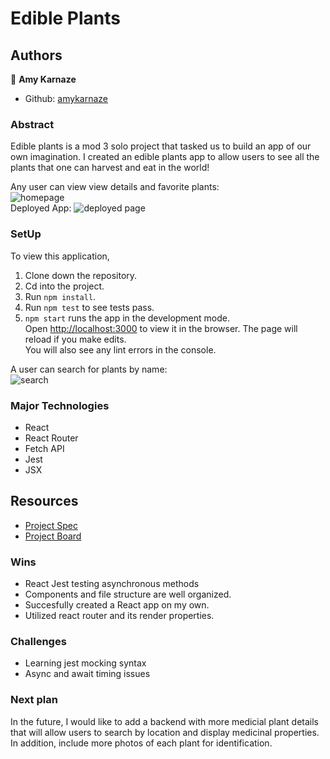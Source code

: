 # Edible Plants

## Authors

👤 **Amy Karnaze**
- Github: [amykarnaze](https://github.com/amykarnaze/bon-appetit/commits?author=relyt4me)

### Abstract

Edible plants is a mod 3 solo project that tasked us to build an app of our own imagination. I created an edible plants app to allow users to see all the plants that one can harvest and eat in the world!

Any user can view view details and favorite plants:<br/>
![homepage](https://media.giphy.com/media/3MEFqQC4gnkCsubi1w/giphy.gif)<br />
Deployed App: ![deployed page](https://plants-deploy.herokuapp.com/)

### SetUp

To view this application,
1) Clone down the repository.
2) Cd into the project.
3) Run `npm install`.
4) Run `npm test` to see tests pass.
5) `npm start` runs the app in the development mode.<br />
Open [http://localhost:3000](http://localhost:3000) to view it in the browser.
The page will reload if you make edits.<br />
You will also see any lint errors in the console.

A user can search for plants by name:<br />
![search](https://media.giphy.com/media/qdUclUcHVs34PXCvVO/giphy.gif)

### Major Technologies
* React
* React Router
* Fetch API
* Jest
* JSX

## Resources

* [Project Spec](https://frontend.turing.io/projects/module-3/binary-challenge.html)
* [Project Board](https://github.com/amykarnaze/Plants/projects/1)

### Wins
* React Jest testing asynchronous methods
* Components and file structure are well organized.
* Succesfully created a React app on my own.
* Utilized react router and its render properties.

### Challenges
* Learning jest mocking syntax
* Async and await timing issues

### Next plan

In the future, I would like to add a backend with more medicial plant details that will allow users to search by location and display medicinal properties. In addition, include more photos of each plant for identification.